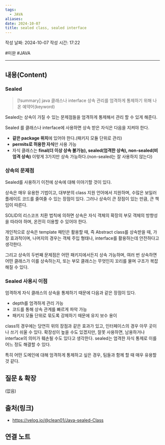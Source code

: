 ```yaml
---
tags:
  - JAVA
aliases: 
date: 2024-10-07
title: sealed class, sealed interface
---
```

작성 날짜: 2024-10-07
작성 시간: 17:22

#미완 #JAVA 

----
## 내용(Content)

### Sealed

>[!summary]
>java 클래스나 interface 상속 관리를 엄격하게 통제하기 위해 나온 예약어(keyword)

Sealed는 상속이 가질 수 있는 문제점들을 엄격하게 통제해서 관리 할 수 있게 해준다. 

Sealed 를 클래스나 interface에 사용하면 상속 받은 자식은 다음을 지켜야 한다.

- **같은 package 위치**에 있어야 한다.(패키지 모듈 단위로 관리)
- **permits로 허용한 자식**만 사용 가능
- 자식 클래스는 **final(더 이상 상속 불가능), sealed(엄격한 상속), non-sealed(비엄격 상속)** 이렇게 3가지만 상속 가능하다.(non-sealed는 잘 사용하지 않는다) 

### 상속의 문제점

Sealed를 사용하기 이전에 상속에 대해 이야기할 것이 있다.

상속은 매우 유용한 기법이고, 대부분의 class 지원 언어에서 지원하며, 수많은 보일러플레이트 코드를 줄여줄 수 있는 장점이 있다. 그러나 상속이 큰 장점이 있는 만큼, 큰 책임이 따른다.

SOLID의 리스코프 치환 법칙에 의하면 상속은 자식 객체의 확장의 부모 객체의 방향성을 따라야 하며, 온전히 이용할 수 있어야 한다.

개인적으로 상속은 template 패턴은 활용할 때, 즉 Abstract class를 상속받을 때, 가장 효과적이며, 나머지의 경우는 객체 주입 형태나, interface를 활용하는데 안전하다고 생각한다.

그리고 상속의 두번째 문제점은 어떤 패키지에서든지 상속 가능하며, 여러 번 상속하면 어떤 클래스가 이를 상속하는지, 또는 부모 클래스는 무엇인지 꼬리를 물며 구조가 복잡해질 수 있다.

### Sealed 사용시 이점

엄격하게 자식 클래스의 상속을 통제하기 때문에 다음과 같은 장점이 있다.

- depth를 엄격하게 관리 가능
- 코드를 통해 상속 관계를 빠르게 파악 가능
- 패키지 모듈 단위로 묶도록 강제하기 때문에 유지 보수 용이

class의 경우에는 당연히 위의 장점과 같은 효과가 있고, 인터페이스의 경우 아무 곳이나 쓰기 쉬울 수 있다. 확장성이 높을 수도 있겠지만, 잘못 사용하면, 남용하거나 interface의 의미가 훼손될 수도 있다고 생각한다. sealed는 엄격한 자식 통제로 이를 어느 정도 해결할 수 있다.

특히 어떤 도메인에 대해 엄격하게 통제하고 싶은 경우, 팀들과 함께 할 때 매우 유용할 것 같다.

## 질문 & 확장

(없음)

## 출처(링크)

- https://velog.io/@clean01/Java-sealed-Class

## 연결 노트
